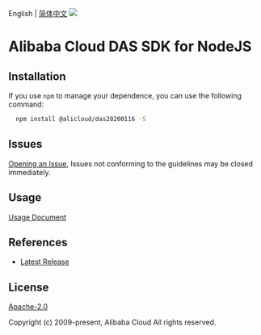 English | [简体中文](README-CN.md)
![](https://aliyunsdk-pages.alicdn.com/icons/AlibabaCloud.svg)

# Alibaba Cloud DAS SDK for NodeJS

## Installation
If you use `npm` to manage your dependence, you can use the following command:

```sh
  npm install @alicloud/das20200116 -S
```

## Issues
[Opening an Issue](https://github.com/aliyun/alibabacloud-typescript-sdk/issues/new), Issues not conforming to the guidelines may be closed immediately.

## Usage
[Usage Document](https://github.com/aliyun/alibabacloud-typescript-sdk/blob/master/docs/Usage-EN.md#quick-examples)

## References
* [Latest Release](https://github.com/aliyun/alibabacloud-typescript-sdk/)

## License
[Apache-2.0](http://www.apache.org/licenses/LICENSE-2.0)

Copyright (c) 2009-present, Alibaba Cloud All rights reserved.
